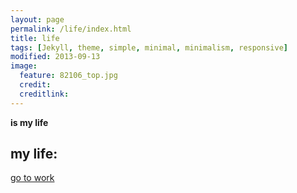 ```yaml
---
layout: page
permalink: /life/index.html
title: life
tags: [Jekyll, theme, simple, minimal, minimalism, responsive]
modified: 2013-09-13
image:
  feature: 82106_top.jpg
  credit:  
  creditlink:  
---
```


 **is my life**

## my life:


<a markdown="0" href="{{ site.url }}/work" class="btn">go to work</a>

[^1]: Example: *domain.com/category-name/post-title*